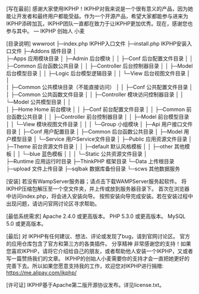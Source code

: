 ﻿[写在最前]
感谢大家使用IKPHP！IKPHP对我来说是一个很有意义的产品，因为她能让开发者和最终用户都能受益。作为一个开源产品，希望大家都能参与进来为IKPHP添砖加瓦，IKPHP团队一直都在致力于让IKPHP更加优秀。现在，感谢您也参与其中。
— IKPHP 创始人 小麦

[目录说明]
wwwroot
├─index.php     IKPHP入口文件
├─install.php   IKPHP安装入口文件
├─Addons 插件目录
│  
├─Apps 应用模块目录
│  ├─Admin 后台模块
│  │  ├─Conf 后台配置文件目录
│  │  ├─Common 后台函数公共目录
│  │  ├─Controller 后台控制器目录
│  │  ├─Model 后台模型目录
│  │  ├─Logic 后台模型逻辑目录
│  │  └─View 后台视图文件目录
│  │  
│  ├─Common 公共模块目录（不能直接访问）
│  │  ├─Conf 公共配置文件目录
│  │  ├─Common 公共函数文件目录
│  │  ├─Controller 模块访问控制器目录
│  │  └─Model 公共模型目录
│  │  
│  ├─Home Home 前台模块
│  │  ├─Conf 前台配置文件目录
│  │  ├─Common 前台函数公共目录
│  │  ├─Controller 前台控制器目录
│  │  ├─Model 前台模型目录
│  │  └─View 模块视图文件目录
│  │
│  └─Group 小组模块
│     ├─Api 用户接口文件目录
│     ├─Conf 用户配置目录
│     ├─Common 后台函数公共目录
│     ├─Model 用户模型目录
│     └─Service 用户Service文件目录
│
├─Public 应用资源文件目录
│  ├─Theme 前台资源文件目录
│  │  ├─default 默认风格模板
│  │  ├─other   其他模板
│  │  └─blue    蓝色模板
│  │
│  └─Static 公共资源文件目录
│  
├─Runtime 应用运行时目录
├─ThinkPHP 框架目录
└─Data 上传根目录
  ├─upload 文件上传目录
  ├─sqlbak 数据库备份目录 
  └─scws 其他数据服务


[安装]
若没有WampServer服务器；请点击下载WAMPServer服务起软件。
将IKPHP压缩包解压至一个空文件夹，并上传或放到服务器目录下。
首次在浏览器中访问index.php，将会进入安装向导。
按照安装向导完成安装。若在安装过程中出现问题，请访问官网讨论区寻求帮助。

[最低系统需求]
Apache 2.4.0 或更高版本。
PHP 5.3.0 或更高版本。
MySQL 5.0 或更高版本。

[最后]
对 IKPHP有任何建议、想法、评论或发现了bug，请到官网讨论区。
官方的应用仓库包含了官方和第三方的各类插件。
分享精神
非常感谢您的支持！如果您喜欢IKPHP，请将它介绍给自己的朋友，或者帮助他人安装一个IKPHP，又或者写一篇赞扬我们的文章。
IKPHP的创始人小麦需要你的支持才会一直把她更好的完善下去。所以如果您愿意支持我的工作，欢迎您对IKPHP进行捐赠:
https://me.alipay.com/ikphp/

[许可证]
IKPHP基于Apache第二版开源协议发布。详见license.txt。
